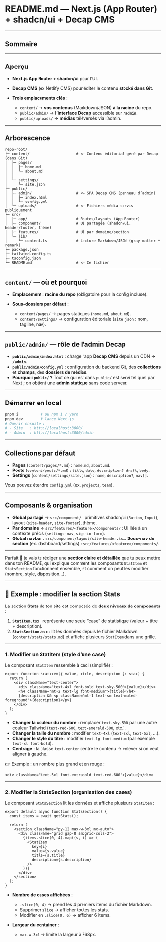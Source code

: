 # README.md — Next.js (App Router) + shadcn/ui + Decap CMS

---

## Sommaire

---

## Aperçu

* **Next.js App Router + shadcn/ui** pour l’UI.
* **Decap CMS** (ex Netlify CMS) pour éditer le contenu **stocké dans Git**.
* **Trois emplacements clés** :

  * `content/` → **vos contenus** (Markdown/JSON) **à la racine** du repo.
  * `public/admin/` → **l’interface Decap** accessible sur **`/admin`**.
  * `public/uploads/` → **médias** téléversés via l’admin.

---

## Arborescence

```
repo-root/
├─ content/                     # <— Contenu éditorial géré par Decap (dans Git)
│  ├─ pages/
│  │  ├─ home.md
│  │  └─ about.md
│  │  
│  └─ settings/
│     └─ site.json
├─ public/
│  ├─ admin/                    # <— SPA Decap CMS (panneau d’admin)
│  │  ├─ index.html
│  │  └─ config.yml
│  └─ uploads/                  # <— Fichiers média servis publiquement
├─ src/
│  ├─ app/                      # Routes/layouts (App Router)
│  ├─ component/                # UI partagée (shadcn/ui, header/footer, thème)
│  ├─ features/                 # UI par domaine/section
│  └─ lib/
│     └─ content.ts             # Lecture Markdown/JSON (gray-matter + remark)
├─ package.json
├─ tailwind.config.ts
├─ tsconfig.json
└─ README.md                    # <— Ce fichier
```

---

## `content/` — où et pourquoi

* **Emplacement** : **racine du repo** (obligatoire pour la config incluse).
 

* **Sous-dossiers par défaut** :

  * `content/pages/` → pages statiques (`home.md`, `about.md`).
  * `content/settings/` → configuration éditoriale (`site.json` : nom, tagline, nav).

---

## `public/admin/` — rôle de l’admin Decap

* **`public/admin/index.html`** : charge l’app **Decap CMS** depuis un CDN → **`/admin`**.
* **`public/admin/config.yml`** : configuration du backend Git, des **collections** et **champs**, des **dossiers de médias**.
* **Pourquo i `public/` ?** Tout ce qui est dans `public/` est servi tel quel par Next ; on obtient une **admin statique** sans code serveur.

---


## Démarrer en local

```bash
pnpm i          # ou npm i / yarn
pnpm dev        # lance Next.js
# Ouvrir ensuite :
# - Site   : http://localhost:3000/
# - Admin  : http://localhost:3000/admin
```


---

## Collections par défaut

* **Pages** (`content/pages/*.md`) : `home.md`, `about.md`.
* **Posts** (`content/posts/*.md`) : `title`, `date`, `description?`, `draft`, `body`.
* **Settings** (`content/settings/site.json`) : `name`, `description?`, `nav[]`.

Vous pouvez étendre `config.yml` (ex. `projects`, `team`).

---

## Composants & organisation

* **Global partagé** → `src/component/` : primitives shadcn/ui (`Button`, `Input`), layout (`site-header`, `site-footer`), thème.
* **Par domaine** → `src/features/<feature>/components/` : UI liée à un contexte précis (`settings-nav`, `sign-in-form`).
* **Global navbar** : `src/component/layout/site-header.tsx`.
  **Sous-nav de section** (ex. dashboard/settings) : `src/features/<feature>/components/`.

---


Parfait 🙌 je vais te rédiger une **section claire et détaillée** que tu peux mettre dans ton README, qui explique comment les composants `StatItem` et `StatsSection` fonctionnent ensemble, et comment on peut les modifier (nombre, style, disposition…).

---

## 📝 Exemple : modifier la section **Stats**

La section **Stats** de ton site est composée de **deux niveaux de composants** :

1. **`StatItem.tsx`** : représente une seule “case” de statistique (valeur + titre + description).
2. **`StatsSection.tsx`** : lit les données depuis le fichier Markdown (`content/stats/stats.md`) et affiche plusieurs `StatItem` dans une grille.

---

### 1. Modifier un **StatItem** (style d’une case)

Le composant `StatItem` ressemble à ceci (simplifié) :

```tsx
export function StatItem({ value, title, description }: Stat) {
  return (
    <div className="text-center">
      <div className="text-4xl font-bold text-sky-500">{value}</div>
      <h4 className="mt-2 text-lg font-medium">{title}</h4>
      {description && <p className="mt-1 text-sm text-muted-foreground">{description}</p>}
    </div>
  );
}
```

* **Changer la couleur du nombre** : remplacer `text-sky-500` par une autre couleur Tailwind (`text-red-600`, `text-emerald-500`, etc.).
* **Changer la taille du nombre** : modifier `text-4xl` (`text-2xl`, `text-5xl`, …).
* **Changer le style du titre** : modifier `text-lg font-medium` (par exemple `text-xl font-bold`).
* **Centrage** : la classe `text-center` centre le contenu → enlever si on veut aligner à gauche.

👉 Exemple : un nombre plus grand et en rouge :

```tsx
<div className="text-5xl font-extrabold text-red-600">{value}</div>
```

---

### 2. Modifier la **StatsSection** (organisation des cases)

Le composant `StatsSection` lit les données et affiche plusieurs `StatItem` :

```tsx
export default async function StatsSection() {
  const items = await getStats();

  return (
    <section className="py-12 max-w-3xl mx-auto">
      <div className="grid gap-8 sm:grid-cols-2">
        {items.slice(0, 4).map((s, i) => (
          <StatItem
            key={i}
            value={s.value}
            title={s.title}
            description={s.description}
          />
        ))}
      </div>
    </section>
  );
}
```

* **Nombre de cases affichées** :

  * `.slice(0, 4)` → prend les 4 premiers items du fichier Markdown.
  * Supprimer `slice` → afficher toutes les stats.
  * Modifier en `.slice(0, 6)` → afficher 6 items.

* **Largeur du container** :

  * `max-w-3xl` → limite la largeur à 768px.





